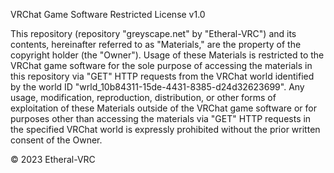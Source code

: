 VRChat Game Software Restricted License v1.0

This repository (repository "greyscape.net" by "Etheral-VRC") and its contents, hereinafter referred to as "Materials," are the property of the copyright holder (the "Owner"). Usage of these Materials is restricted to the VRChat game software for the sole purpose of accessing the materials in this repository via "GET" HTTP requests from the VRChat world identified by the world ID "wrld_10b84311-15de-4431-8385-d24d32623699". Any usage, modification, reproduction, distribution, or other forms of exploitation of these Materials outside of the VRChat game software or for purposes other than accessing the materials via "GET" HTTP requests in the specified VRChat world is expressly prohibited without the prior written consent of the Owner.

© 2023 Etheral-VRC